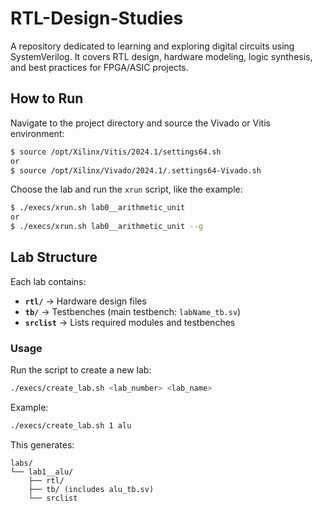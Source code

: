 # RTL-Design-Studies
A repository dedicated to learning and exploring digital circuits using SystemVerilog. It covers RTL design, hardware modeling, logic synthesis, and best practices for FPGA/ASIC projects.

## How to Run
Navigate to the project directory and source the Vivado or Vitis environment:
```bash
$ source /opt/Xilinx/Vitis/2024.1/settings64.sh
or
$ source /opt/Xilinx/Vivado/2024.1/.settings64-Vivado.sh 
```

Choose the lab and run the `xrun` script, like the example:
```bash
$ ./execs/xrun.sh lab0__arithmetic_unit
or
$ ./execs/xrun.sh lab0__arithmetic_unit --g
```

## Lab Structure  
Each lab contains:  
- **`rtl/`** → Hardware design files  
- **`tb/`** → Testbenches (main testbench: `labName_tb.sv`)  
- **`srclist`** → Lists required modules and testbenches  

### Usage  
Run the script to create a new lab:  
```bash
./execs/create_lab.sh <lab_number> <lab_name>
```
Example:  
```bash
./execs/create_lab.sh 1 alu
```
This generates:  
```
labs/
└── lab1__alu/
    ├── rtl/
    ├── tb/ (includes alu_tb.sv)
    └── srclist
```